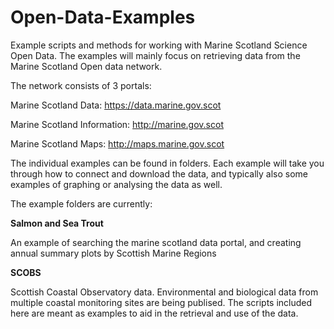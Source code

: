 # Open-Data-Examples
Example scripts and methods for working with Marine Scotland Science Open Data.
The examples will mainly focus on retrieving data from the Marine Scotland Open data network.

The network consists of 3 portals:

Marine Scotland Data: https://data.marine.gov.scot

Marine Scotland Information: http://marine.gov.scot

Marine Scotland Maps: http://maps.marine.gov.scot

The individual examples can be found in folders. 
Each example will take you through how to connect and download the data, and typically also some examples of graphing or analysing the data as well.

The example folders are currently:

**Salmon and Sea Trout**

An example of searching the marine scotland data portal, and creating annual summary plots by Scottish Marine Regions

**SCOBS**

Scottish Coastal Observatory data. Environmental and biological data from multiple coastal monitoring sites are being publised. The scripts included here are meant as examples to aid in the retrieval and use of the data. 

